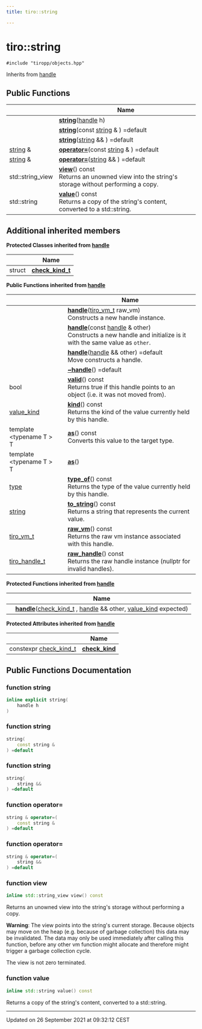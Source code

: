 ```yaml
---
title: tiro::string

---
```


# tiro::string






`#include "tiropp/objects.hpp"`

Inherits from [handle](/docs/api/classes/classtiro_1_1handle)

## Public Functions

|                | Name           |
| -------------- | -------------- |
| | **[string](/docs/api/classes/classtiro_1_1string#function-string)**([handle](/docs/api/classes/classtiro_1_1handle) h) |
| | **[string](/docs/api/classes/classtiro_1_1string#function-string)**(const [string](/docs/api/classes/classtiro_1_1string) & ) =default |
| | **[string](/docs/api/classes/classtiro_1_1string#function-string)**([string](/docs/api/classes/classtiro_1_1string) && ) =default |
| [string](/docs/api/classes/classtiro_1_1string) & | **[operator=](/docs/api/classes/classtiro_1_1string#function-operator=)**(const [string](/docs/api/classes/classtiro_1_1string) & ) =default |
| [string](/docs/api/classes/classtiro_1_1string) & | **[operator=](/docs/api/classes/classtiro_1_1string#function-operator=)**([string](/docs/api/classes/classtiro_1_1string) && ) =default |
| std::string_view | **[view](/docs/api/classes/classtiro_1_1string#function-view)**() const<br>Returns an unowned view into the string's storage without performing a copy.  |
| std::string | **[value](/docs/api/classes/classtiro_1_1string#function-value)**() const<br>Returns a copy of the string's content, converted to a std::string.  |

## Additional inherited members

**Protected Classes inherited from [handle](/docs/api/classes/classtiro_1_1handle)**

|                | Name           |
| -------------- | -------------- |
| struct | **[check_kind_t](/docs/api/classes/structtiro_1_1handle_1_1check__kind__t)**  |

**Public Functions inherited from [handle](/docs/api/classes/classtiro_1_1handle)**

|                | Name           |
| -------------- | -------------- |
| | **[handle](/docs/api/classes/classtiro_1_1handle#function-handle)**([tiro_vm_t](/docs/api/files/def_8h#typedef-tiro-vm-t) raw_vm)<br>Constructs a new handle instance.  |
| | **[handle](/docs/api/classes/classtiro_1_1handle#function-handle)**(const [handle](/docs/api/classes/classtiro_1_1handle) & other)<br>Constructs a new handle and initialize is it with the same value as `other`.  |
| | **[handle](/docs/api/classes/classtiro_1_1handle#function-handle)**([handle](/docs/api/classes/classtiro_1_1handle) && other) =default<br>Move constructs a handle.  |
| | **[~handle](/docs/api/classes/classtiro_1_1handle#function-~handle)**() =default |
| bool | **[valid](/docs/api/classes/classtiro_1_1handle#function-valid)**() const<br>Returns true if this handle points to an object (i.e. it was not moved from).  |
| [value_kind](/docs/api/namespaces/namespacetiro#enum-value-kind) | **[kind](/docs/api/classes/classtiro_1_1handle#function-kind)**() const<br>Returns the kind of the value currently held by this handle.  |
| template <typename T \> <br>T | **[as](/docs/api/classes/classtiro_1_1handle#function-as)**() const<br>Converts this value to the target type.  |
| template <typename T \> <br>T | **[as](/docs/api/classes/classtiro_1_1handle#function-as)**() |
| [type](/docs/api/classes/classtiro_1_1type) | **[type_of](/docs/api/classes/classtiro_1_1handle#function-type-of)**() const<br>Returns the type of the value currently held by this handle.  |
| [string](/docs/api/classes/classtiro_1_1string) | **[to_string](/docs/api/classes/classtiro_1_1handle#function-to-string)**() const<br>Returns a string that represents the current value.  |
| [tiro_vm_t](/docs/api/files/def_8h#typedef-tiro-vm-t) | **[raw_vm](/docs/api/classes/classtiro_1_1handle#function-raw-vm)**() const<br>Returns the raw vm instance associated with this handle.  |
| [tiro_handle_t](/docs/api/files/def_8h#typedef-tiro-handle-t) | **[raw_handle](/docs/api/classes/classtiro_1_1handle#function-raw-handle)**() const<br>Returns the raw handle instance (nullptr for invalid handles).  |

**Protected Functions inherited from [handle](/docs/api/classes/classtiro_1_1handle)**

|                | Name           |
| -------------- | -------------- |
| | **[handle](/docs/api/classes/classtiro_1_1handle#function-handle)**([check_kind_t](/docs/api/classes/structtiro_1_1handle_1_1check__kind__t) , [handle](/docs/api/classes/classtiro_1_1handle) && other, [value_kind](/docs/api/namespaces/namespacetiro#enum-value-kind) expected) |

**Protected Attributes inherited from [handle](/docs/api/classes/classtiro_1_1handle)**

|                | Name           |
| -------------- | -------------- |
| constexpr [check_kind_t](/docs/api/classes/structtiro_1_1handle_1_1check__kind__t) | **[check_kind](/docs/api/classes/classtiro_1_1handle#variable-check-kind)**  |


## Public Functions Documentation

### function string

```cpp
inline explicit string(
    handle h
)
```


### function string

```cpp
string(
    const string & 
) =default
```


### function string

```cpp
string(
    string && 
) =default
```


### function operator=

```cpp
string & operator=(
    const string & 
) =default
```


### function operator=

```cpp
string & operator=(
    string && 
) =default
```


### function view

```cpp
inline std::string_view view() const
```

Returns an unowned view into the string's storage without performing a copy. 

**Warning**: The view points into the string's current storage. Because objects may move on the heap (e.g. because of garbage collection) this data may be invalidated. The data may only be used immediately after calling this function, before any other vm function might allocate and therefore might trigger a garbage collection cycle. 

The view is not zero terminated.


### function value

```cpp
inline std::string value() const
```

Returns a copy of the string's content, converted to a std::string. 

-------------------------------

Updated on 26 September 2021 at 09:32:12 CEST